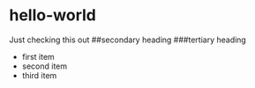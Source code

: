 # hello-world

Just checking this out 
##secondary heading
###tertiary heading
* first item
* second item
* third item

